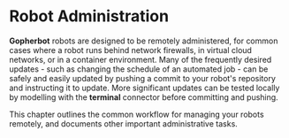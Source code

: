 # Robot Administration

**Gopherbot** robots are designed to be remotely administered, for common cases where a robot runs behind network firewalls, in virtual cloud networks, or in a container environment. Many of the frequently desired updates - such as changing the schedule of an automated job - can be safely and easily updated by pushing a commit to your robot's repository and instructing it to update. More significant updates can be tested locally by modelling with the **terminal** connector before committing and pushing.

This chapter outlines the common workflow for managing your robots remotely, and documents other important administrative tasks.